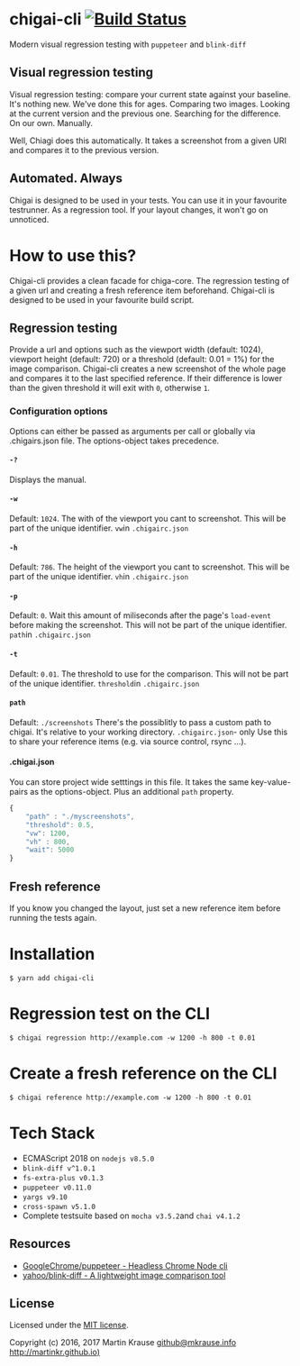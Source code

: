 # chigai-cli [![Build Status](https://travis-ci.org/martinkr/chigai-cli.svg?branch=master)](https://travis-ci.org/martinkr/chigai-cli)
Modern visual regression testing with ```puppeteer``` and ```blink-diff```

## Visual regression testing
Visual regression testing: compare your current state against your baseline.
It's nothing new. We've done this for ages. Comparing two images. Looking at the current version and the previous one. Searching for the difference. On our own. Manually.

Well, Chiagi does this automatically. It takes a screenshot from a given URI and compares it to the previous version.

## Automated. Always
Chigai is designed to be used in your tests. You can use it in your favourite testrunner. As a regression tool. If your layout changes, it won't go on unnoticed.

# How to use this?
Chigai-cli provides a clean facade for chiga-core. The regression testing of a given url and creating a fresh reference item beforehand.
Chigai-cli is designed to be used in your favourite build script.

## Regression testing
Provide a url and options such as the viewport width (default: 1024), viewport height (default: 720) or a threshold (default: 0.01 = 1%) for the image comparison. Chigai-cli creates a new screenshot of the whole page and compares it to the last specified reference. If their difference is lower than the given threshold it will exit with ```0```, otherwise ```1```.

### Configuration options
Options can either be passed as arguments per call or globally  via .chigairs.json file. The options-object takes precedence.

#### ```-?```
Displays the manual.

#### ```-w```
Default: ```1024```. The with of the viewport you cant to screenshot. This will be part of the unique identifier. ```vw```in  ```.chigairc.json```

#### ```-h```
Default: ```786```. The height of the viewport you cant to screenshot. This will be part of the unique identifier. ```vh```in  ```.chigairc.json```

#### ```-p```
Default: ```0```. Wait this amount of miliseconds after the page's ```load-event``` before making the screenshot. This will not be part of the unique identifier. ```path```in  ```.chigairc.json```

#### ```-t```
Default: ```0.01```. The threshold to use for the comparison. This will not be part of the unique identifier. ```threshold```in  ```.chigairc.json```

#### ```path```
Default: ```./screenshots``` There's the possiblitly to pass a custom path to chigai. It's relative to your working directory. ```.chigairc.json```- only
Use this to share your reference items (e.g. via source control, rsync ...).

#### .chigai.json
You can store project wide setttings in this file. It takes the same key-value-pairs as the options-object. Plus an additional ```path``` property.


```JavaScript
{
	"path" : "./myscreenshots",
	"threshold": 0.5,
	"vw": 1200,
	"vh" : 800,
	"wait": 5000
}
```

## Fresh reference
If you know  you changed the layout, just set a new reference item before running the tests again.

# Installation
```$ yarn add chigai-cli```

# Regression test on the CLI
```$ chigai regression http://example.com -w 1200 -h 800 -t 0.01```

# Create a fresh reference on the CLI
```$ chigai reference http://example.com -w 1200 -h 800 -t 0.01```


# Tech Stack
- ECMAScript 2018 on ```nodejs v8.5.0```
- ```blink-diff v^1.0.1```
- ```fs-extra-plus v0.1.3```
- ```puppeteer v0.11.0```
- ```yargs v9.10```
- ```cross-spawn v5.1.0```
- Complete testsuite based on ```mocha v3.5.2```and ```chai v4.1.2```

## Resources
- [GoogleChrome/puppeteer - Headless Chrome Node cli](https://github.com/GoogleChrome/puppeteer)
- [yahoo/blink-diff - A lightweight image comparison tool](https://github.com/yahoo/blink-diff)

## License
Licensed under the [MIT license](http://www.opensource.org/licenses/mit-license.php).

Copyright (c) 2016, 2017 Martin Krause <github@mkrause.info> [http://martinkr.github.io)](http://martinkr.github.io)
